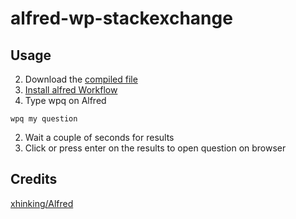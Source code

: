 # alfred-wp-stackexchange

## Usage

2. Download the [compiled file](https://github.com/rommelxcastro/alfred-wp-stackexchange/raw/master/Wordpress%20StackExchange.alfredworkflow)
3. [Install alfred Workflow](http://support.alfredapp.com/workflows:installing/)
1. Type wpq on Alfred
```
wpq my question
```
2. Wait a couple of seconds for results
3. Click or press enter on the results to open question on browser

## Credits
[xhinking/Alfred](https://github.com/xhinking/Alfred)